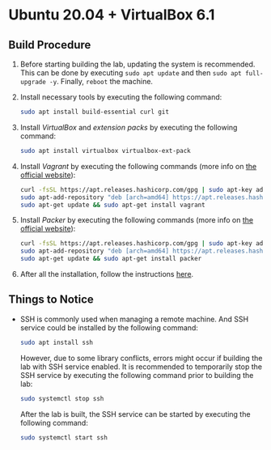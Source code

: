 # Ubuntu 20.04 + VirtualBox 6.1

## Build Procedure

1. Before starting building the lab, updating the system is recommended. This can be done by executing `sudo apt update` and then `sudo apt full-upgrade -y`. Finally, `reboot` the machine.

2. Install necessary tools by executing the following command:

   ```bash
   sudo apt install build-essential curl git
   ```

3. Install *VirtualBox* and *extension packs* by executing the following command:

   ```bash
   sudo apt install virtualbox virtualbox-ext-pack
   ```

4. Install *Vagrant* by executing the following commands (more info on [the official website](https://www.vagrantup.com/downloads)):

   ```bash
   curl -fsSL https://apt.releases.hashicorp.com/gpg | sudo apt-key add -
   sudo apt-add-repository "deb [arch=amd64] https://apt.releases.hashicorp.com $(lsb_release -cs) main"
   sudo apt-get update && sudo apt-get install vagrant
   ```

5. Install *Packer* by executing the following commands (more info on [the official website](https://www.packer.io/downloads)):

   ```bash
   curl -fsSL https://apt.releases.hashicorp.com/gpg | sudo apt-key add -
   sudo apt-add-repository "deb [arch=amd64] https://apt.releases.hashicorp.com $(lsb_release -cs) main"
   sudo apt-get update && sudo apt-get install packer
   ```

6. After all the installation, follow the instructions [here](https://www.detectionlab.network/deployment/linuxvm/#instructions).

## Things to Notice

- SSH is commonly used when managing a remote machine. And SSH service could be installed by the following command:

  ```bash
  sudo apt install ssh
  ```

  However, due to some library conflicts, errors might occur if building the lab with SSH service enabled. It is recommended to temporarily stop the SSH service by executing the following command prior to building the lab:

  ```bash
  sudo systemctl stop ssh
  ```

  After the lab is built, the SSH service can be started by executing the following command:

  ```bash
  sudo systemctl start ssh
  ```
